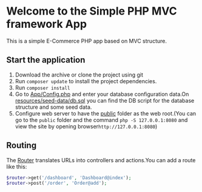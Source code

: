 # Welcome to the Simple PHP MVC framework App

This is a simple E-Commerce PHP app based on MVC structure.

## Start the application

1. Download the archive or clone the project using git
1. Run `composer update` to install the project dependencies.
1. Run `composer install`
1. Go to [App/Config.php](App/Config.php) and enter your database configuration data.On [resources/seed-data/db.sql](resources/seed-data/db.sql) you can find the DB script for the database structure and some seed data.
1. Configure web server to have the [public](public) folder as the web root.(You can go to the `public` folder and the command `php -S 127.0.0.1:8080` and view the site by opening browser`http://127.0.0.1:8080`)


## Routing
The [Router](Core/Router.php) translates URLs into controllers and actions.You can add a route like this:
```php
$router->get('/dashboard', 'Dashboard@index');
$router->post('/order', 'Order@add');
```